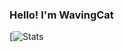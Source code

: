 


### Hello! I'm WavingCat
  

  
  

  
  
[![Stats](https://github-readme-stats.vercel.app/api/top-langs/?username=wavingcatdevs&theme=vision-friendly-dark)




